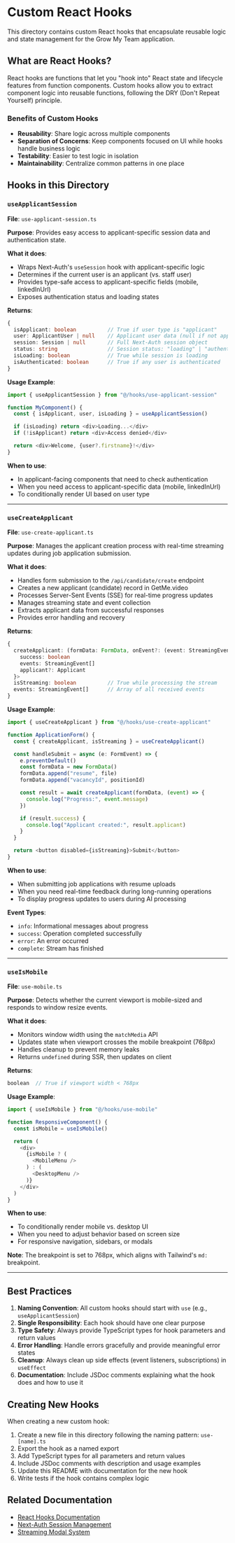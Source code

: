 # Custom React Hooks

This directory contains custom React hooks that encapsulate reusable logic and state management for the Grow My Team application.

## What are React Hooks?

React hooks are functions that let you "hook into" React state and lifecycle features from function components. Custom hooks allow you to extract component logic into reusable functions, following the DRY (Don't Repeat Yourself) principle.

### Benefits of Custom Hooks

- **Reusability**: Share logic across multiple components
- **Separation of Concerns**: Keep components focused on UI while hooks handle business logic
- **Testability**: Easier to test logic in isolation
- **Maintainability**: Centralize common patterns in one place

## Hooks in this Directory

### `useApplicantSession`

**File**: `use-applicant-session.ts`

**Purpose**: Provides easy access to applicant-specific session data and authentication state.

**What it does**:
- Wraps Next-Auth's `useSession` hook with applicant-specific logic
- Determines if the current user is an applicant (vs. staff user)
- Provides type-safe access to applicant-specific fields (mobile, linkedInUrl)
- Exposes authentication status and loading states

**Returns**:
```typescript
{
  isApplicant: boolean          // True if user type is "applicant"
  user: ApplicantUser | null    // Applicant user data (null if not applicant)
  session: Session | null       // Full Next-Auth session object
  status: string                // Session status: "loading" | "authenticated" | "unauthenticated"
  isLoading: boolean            // True while session is loading
  isAuthenticated: boolean      // True if any user is authenticated
}
```

**Usage Example**:
```typescript
import { useApplicantSession } from "@/hooks/use-applicant-session"

function MyComponent() {
  const { isApplicant, user, isLoading } = useApplicantSession()

  if (isLoading) return <div>Loading...</div>
  if (!isApplicant) return <div>Access denied</div>

  return <div>Welcome, {user?.firstname}!</div>
}
```

**When to use**:
- In applicant-facing components that need to check authentication
- When you need access to applicant-specific data (mobile, linkedInUrl)
- To conditionally render UI based on user type

---

### `useCreateApplicant`

**File**: `use-create-applicant.ts`

**Purpose**: Manages the applicant creation process with real-time streaming updates during job application submission.

**What it does**:
- Handles form submission to the `/api/candidate/create` endpoint
- Creates a new applicant (candidate) record in GetMe.video
- Processes Server-Sent Events (SSE) for real-time progress updates
- Manages streaming state and event collection
- Extracts applicant data from successful responses
- Provides error handling and recovery

**Returns**:
```typescript
{
  createApplicant: (formData: FormData, onEvent?: (event: StreamingEvent) => void) => Promise<{
    success: boolean
    events: StreamingEvent[]
    applicant?: Applicant
  }>
  isStreaming: boolean          // True while processing the stream
  events: StreamingEvent[]      // Array of all received events
}
```

**Usage Example**:
```typescript
import { useCreateApplicant } from "@/hooks/use-create-applicant"

function ApplicationForm() {
  const { createApplicant, isStreaming } = useCreateApplicant()

  const handleSubmit = async (e: FormEvent) => {
    e.preventDefault()
    const formData = new FormData()
    formData.append("resume", file)
    formData.append("vacancyId", positionId)

    const result = await createApplicant(formData, (event) => {
      console.log("Progress:", event.message)
    })

    if (result.success) {
      console.log("Applicant created:", result.applicant)
    }
  }

  return <button disabled={isStreaming}>Submit</button>
}
```

**When to use**:
- When submitting job applications with resume uploads
- When you need real-time feedback during long-running operations
- To display progress updates to users during AI processing

**Event Types**:
- `info`: Informational messages about progress
- `success`: Operation completed successfully
- `error`: An error occurred
- `complete`: Stream has finished

---

### `useIsMobile`

**File**: `use-mobile.ts`

**Purpose**: Detects whether the current viewport is mobile-sized and responds to window resize events.

**What it does**:
- Monitors window width using the `matchMedia` API
- Updates state when viewport crosses the mobile breakpoint (768px)
- Handles cleanup to prevent memory leaks
- Returns `undefined` during SSR, then updates on client

**Returns**:
```typescript
boolean  // True if viewport width < 768px
```

**Usage Example**:
```typescript
import { useIsMobile } from "@/hooks/use-mobile"

function ResponsiveComponent() {
  const isMobile = useIsMobile()

  return (
    <div>
      {isMobile ? (
        <MobileMenu />
      ) : (
        <DesktopMenu />
      )}
    </div>
  )
}
```

**When to use**:
- To conditionally render mobile vs. desktop UI
- When you need to adjust behavior based on screen size
- For responsive navigation, sidebars, or modals

**Note**: The breakpoint is set to 768px, which aligns with Tailwind's `md:` breakpoint.

---

## Best Practices

1. **Naming Convention**: All custom hooks should start with `use` (e.g., `useApplicantSession`)
2. **Single Responsibility**: Each hook should have one clear purpose
3. **Type Safety**: Always provide TypeScript types for hook parameters and return values
4. **Error Handling**: Handle errors gracefully and provide meaningful error states
5. **Cleanup**: Always clean up side effects (event listeners, subscriptions) in `useEffect`
6. **Documentation**: Include JSDoc comments explaining what the hook does and how to use it

## Creating New Hooks

When creating a new custom hook:

1. Create a new file in this directory following the naming pattern: `use-[name].ts`
2. Export the hook as a named export
3. Add TypeScript types for all parameters and return values
4. Include JSDoc comments with description and usage examples
5. Update this README with documentation for the new hook
6. Write tests if the hook contains complex logic

## Related Documentation

- [React Hooks Documentation](https://react.dev/reference/react)
- [Next-Auth Session Management](../docs/NEXT_AUTH_SETUP.md)
- [Streaming Modal System](../docs/STREAMING_MODAL.md)
